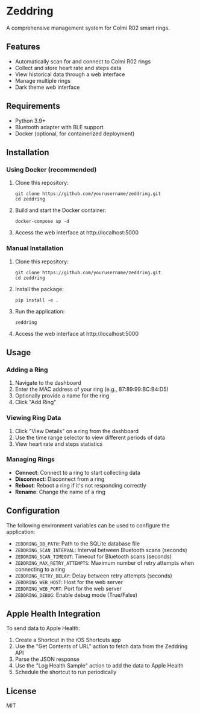 # Zeddring

A comprehensive management system for Colmi R02 smart rings.

## Features

- Automatically scan for and connect to Colmi R02 rings
- Collect and store heart rate and steps data
- View historical data through a web interface
- Manage multiple rings
- Dark theme web interface

## Requirements

- Python 3.9+
- Bluetooth adapter with BLE support
- Docker (optional, for containerized deployment)

## Installation

### Using Docker (recommended)

1. Clone this repository:
   ```
   git clone https://github.com/yourusername/zeddring.git
   cd zeddring
   ```

2. Build and start the Docker container:
   ```
   docker-compose up -d
   ```

3. Access the web interface at http://localhost:5000

### Manual Installation

1. Clone this repository:
   ```
   git clone https://github.com/yourusername/zeddring.git
   cd zeddring
   ```

2. Install the package:
   ```
   pip install -e .
   ```

3. Run the application:
   ```
   zeddring
   ```

4. Access the web interface at http://localhost:5000

## Usage

### Adding a Ring

1. Navigate to the dashboard
2. Enter the MAC address of your ring (e.g., 87:89:99:BC:B4:D5)
3. Optionally provide a name for the ring
4. Click "Add Ring"

### Viewing Ring Data

1. Click "View Details" on a ring from the dashboard
2. Use the time range selector to view different periods of data
3. View heart rate and steps statistics

### Managing Rings

- **Connect**: Connect to a ring to start collecting data
- **Disconnect**: Disconnect from a ring
- **Reboot**: Reboot a ring if it's not responding correctly
- **Rename**: Change the name of a ring

## Configuration

The following environment variables can be used to configure the application:

- `ZEDDRING_DB_PATH`: Path to the SQLite database file
- `ZEDDRING_SCAN_INTERVAL`: Interval between Bluetooth scans (seconds)
- `ZEDDRING_SCAN_TIMEOUT`: Timeout for Bluetooth scans (seconds)
- `ZEDDRING_MAX_RETRY_ATTEMPTS`: Maximum number of retry attempts when connecting to a ring
- `ZEDDRING_RETRY_DELAY`: Delay between retry attempts (seconds)
- `ZEDDRING_WEB_HOST`: Host for the web server
- `ZEDDRING_WEB_PORT`: Port for the web server
- `ZEDDRING_DEBUG`: Enable debug mode (True/False)

## Apple Health Integration

To send data to Apple Health:
1. Create a Shortcut in the iOS Shortcuts app
2. Use the "Get Contents of URL" action to fetch data from the Zeddring API
3. Parse the JSON response
4. Use the "Log Health Sample" action to add the data to Apple Health
5. Schedule the shortcut to run periodically

## License

MIT 